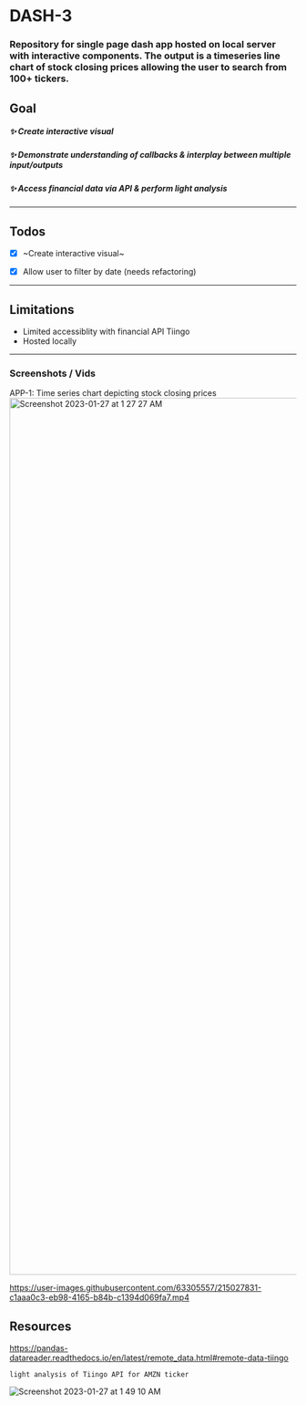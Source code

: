 # DASH-3

### Repository for single page dash app hosted on local server with interactive components. The output is a timeseries line chart of stock closing prices allowing the user to search from 100+ tickers. 

## Goal
##### :sparkles: Create interactive visual 
##### :sparkles: Demonstrate understanding of callbacks & interplay between multiple input/outputs
##### :sparkles: Access financial data via API & perform light analysis

---
## Todos
- [X] ~Create interactive visual~
* [X] Allow user to filter by date (needs refactoring)
---
## Limitations
- Limited accessiblity with financial API Tiingo
- Hosted locally
---

### Screenshots / Vids

APP-1: Time series chart depicting stock closing prices
<img width="1538" alt="Screenshot 2023-01-27 at 1 27 27 AM" src="https://user-images.githubusercontent.com/63305557/215027344-5f60b643-dfd5-428e-b7fd-1fb7d34fb1e7.png">

https://user-images.githubusercontent.com/63305557/215027831-c1aaa0c3-eb98-4165-b84b-c1394d069fa7.mp4

## Resources 
  https://pandas-datareader.readthedocs.io/en/latest/remote_data.html#remote-data-tiingo

    light analysis of Tiingo API for AMZN ticker
![Screenshot 2023-01-27 at 1 49 10 AM](https://user-images.githubusercontent.com/63305557/215026194-a61a441f-121b-4880-96c9-a427ec077134.png)
